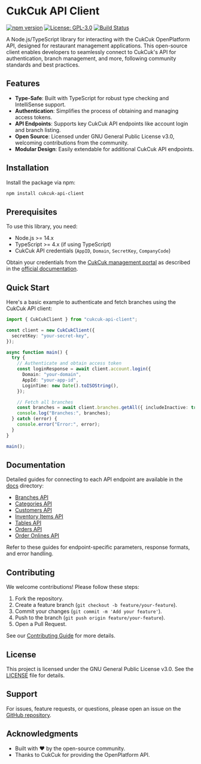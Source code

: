 # CukCuk API Client

[![npm version](https://badge.fury.io/js/cukcuk-api-client.svg)](https://badge.fury.io/js/cukcuk-api-client)
[![License: GPL-3.0](https://img.shields.io/badge/License-GPL%203.0-blue.svg)](https://www.gnu.org/licenses/gpl-3.0)
[![Build Status](https://travis-ci.com/tronghieu/CukCuk-api-client.svg?branch=main)](https://travis-ci.com/tronghieu/CukCuk-api-client)

A Node.js/TypeScript library for interacting with the CukCuk OpenPlatform API, designed for restaurant management applications. This open-source client enables developers to seamlessly connect to CukCuk's API for authentication, branch management, and more, following community standards and best practices.

## Features

- **Type-Safe**: Built with TypeScript for robust type checking and IntelliSense support.
- **Authentication**: Simplifies the process of obtaining and managing access tokens.
- **API Endpoints**: Supports key CukCuk API endpoints like account login and branch listing.
- **Open Source**: Licensed under GNU General Public License v3.0, welcoming contributions from the community.
- **Modular Design**: Easily extendable for additional CukCuk API endpoints.

## Installation

Install the package via npm:

```bash
npm install cukcuk-api-client
```

## Prerequisites

To use this library, you need:

- Node.js >= 14.x
- TypeScript >= 4.x (if using TypeScript)
- CukCuk API credentials (`AppID`, `Domain`, `SecretKey`, `CompanyCode`)

Obtain your credentials from the [CukCuk management portal](https://cukcuk.vn) as described in the [official documentation](https://cukcuk.vn/articles/index.html).

## Quick Start

Here's a basic example to authenticate and fetch branches using the CukCuk API client:

```typescript
import { CukCukClient } from "cukcuk-api-client";

const client = new CukCukClient({
  secretKey: "your-secret-key",
});

async function main() {
  try {
    // Authenticate and obtain access token
    const loginResponse = await client.account.login({
      Domain: "your-domain",
      AppId: "your-app-id",
      LoginTime: new Date().toISOString(),
    });

    // Fetch all branches
    const branches = await client.branches.getAll({ includeInactive: true });
    console.log("Branches:", branches);
  } catch (error) {
    console.error("Error:", error);
  }
}

main();
```

## Documentation

Detailed guides for connecting to each API endpoint are available in the [docs](./docs) directory:

- [Branches API](./docs/branches-api.md)
- [Categories API](./docs/categories-api.md)
- [Customers API](./docs/customers-api.markdown)
- [Inventory Items API](./docs/inventory-items-api.markdown)
- [Tables API](./docs/tables-api.markdown)
- [Orders API](./docs/orders-api.md)
- [Order Onlines API](./docs/order-onlines-api.md)

Refer to these guides for endpoint-specific parameters, response formats, and error handling.

## Contributing

We welcome contributions! Please follow these steps:

1. Fork the repository.
2. Create a feature branch (`git checkout -b feature/your-feature`).
3. Commit your changes (`git commit -m 'Add your feature'`).
4. Push to the branch (`git push origin feature/your-feature`).
5. Open a Pull Request.

See our [Contributing Guide](./CONTRIBUTING.md) for more details.

## License

This project is licensed under the GNU General Public License v3.0. See the [LICENSE](./LICENSE) file for details.

## Support

For issues, feature requests, or questions, please open an issue on the [GitHub repository](https://github.com/tronghieu/CukCuk-api-client/issues).

## Acknowledgments

- Built with ❤️ by the open-source community.
- Thanks to CukCuk for providing the OpenPlatform API.
